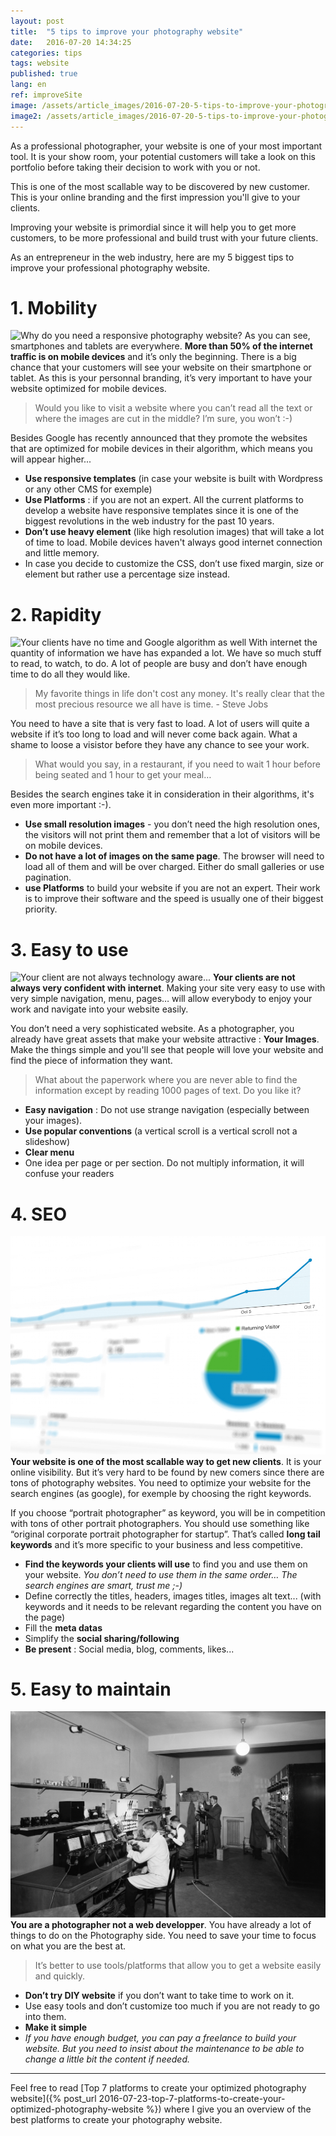 ```yaml
---
layout: post
title:  "5 tips to improve your photography website"
date:   2016-07-20 14:34:25
categories: tips
tags: website
published: true
lang: en
ref: improveSite
image: /assets/article_images/2016-07-20-5-tips-to-improve-your-photography-website/cover.jpg
image2: /assets/article_images/2016-07-20-5-tips-to-improve-your-photography-website/cover.jpg
---
```

As a professional photographer, your website is one of your most important tool. It is your show room, your potential customers will take a look on this portfolio before taking their decision to work with you or not. 

This is one of the most scallable way to be discovered by new customer. This is your online branding and the first impression you'll give to your clients. 

Improving your website is primordial since it will help you to get more customers, to be more professional and build trust with your future clients. 

As an entrepreneur in the web industry, here are my 5 biggest tips to improve your professional photography website. 

# 1. Mobility 

![Why do you need a responsive photography website?](/assets/article_images/2016-07-20-5-tips-to-improve-your-photography-website/web-statistic.png)
As you can see, smartphones and tablets are everywhere. **More than 50% of the internet traffic is on mobile devices** and it’s only the beginning. 
There is a big chance that your customers will see your website on their smartphone or tablet. 
As this is your personnal branding, it’s very important to have your website optimized for mobile devices. 

>Would you like to visit a website where you can’t read all the text or where the images are cut in the middle? I’m sure, you won’t :-)

Besides Google has recently announced that they promote the websites that are optimized for mobile devices in their algorithm, which means you will appear higher...

- **Use responsive templates** (in case your website is built with Wordpress or any other CMS for exemple)
- **Use Platforms** : if you are not an expert. All the current platforms to develop a website have responsive templates since it is one of the biggest revolutions in the web industry for the past 10 years.
- **Don’t use heavy element** (like high resolution images) that will take a lot of time to load. Mobile devices haven't always good internet connection and little memory.
- In case you decide to customize the CSS, don’t use fixed margin, size or element but rather use a percentage size instead.


# 2. Rapidity 

![Your clients have no time and Google algorithm as well](/assets/article_images/2016-07-20-5-tips-to-improve-your-photography-website/clock.jpg)
With internet the quantity of information we have has expanded a lot. We have so much stuff to read, to watch, to do. A lot of people are busy and don’t have enough time to do all they would like. 

>My favorite things in life don't cost any money. It's really clear that the most precious resource we all have is time. - Steve Jobs 

You need to have a site that is very fast to load. A lot of users will quite a website if it’s too long to load and will never come back again. What a shame to loose a visistor before they have any chance to see your work. 

>What would you say, in a restaurant, if you need to wait 1 hour before being seated and 1 hour to get your meal…

Besides the search engines take it in consideration in their algorithms, it's even more important :-).

- **Use small resolution images** - you don’t need the high resolution ones, the visitors will not print them and remember that a lot of visitors will be on mobile devices.
- **Do not have a lot of images on the same page**. The browser will need to load all of them and will be over charged. Either do small galleries or use pagination.
- **use Platforms** to build your website if you are not an expert. Their work is to improve their software and the speed is usually one of their biggest priority.


# 3. Easy to use

![Your client are not always technology aware...](/assets/article_images/2016-07-20-5-tips-to-improve-your-photography-website/easy.jpg)
**Your clients are not always very confident with internet**. 
Making your site very easy to use with very simple navigation, menu, pages… will allow everybody to enjoy your work and navigate into your website easily. 

You don’t need a very sophisticated website. As a photographer, you already have great assets that make your website attractive : **Your Images**.
Make the things simple and you'll see that people will love your website and find the piece of information they want. 

>What about the paperwork where you are never able to find the information except by reading 1000 pages of text. Do you like it?

- **Easy navigation** : Do not use strange navigation (especially between your images). 
- **Use popular conventions** (a vertical scroll is a vertical scroll not a slideshow)
- **Clear menu**
- One idea per page or per section. Do not multiply information, it will confuse your readers

# 4. SEO

![Optimize your website to be found by new clients](/assets/article_images/2016-07-20-5-tips-to-improve-your-photography-website/seo.jpg)
**Your website is one of the most scallable way to get new clients**. It is your online visibility. But it’s very hard to be found by new comers since there are tons of photography websites. You need to optimize your website for the search engines (as google), for exemple by choosing the right keywords. 

If you choose “portrait photographer” as keyword, you will be in competition with tons of other portrait photographers. You should use something like “original corporate portrait photographer for startup”. That’s called **long tail keywords** and it’s more specific to your business and less competitive.

- **Find the keywords your clients will use** to find you and use them on your website.
*You don’t need to use them in the same order… The search engines are smart, trust me ;-)* 
- Define correctly the titles, headers, images titles, images alt text... (with keywords and it needs to be relevant regarding the content you have on the page)
- Fill the **meta datas** 
- Simplify the **social sharing/following**
- **Be present** : Social media, blog, comments, likes...

# 5. Easy to maintain

![You are a Photographer, not a Web developper : don't waste your time](/assets/article_images/2016-07-20-5-tips-to-improve-your-photography-website/maintain.jpg)
**You are a photographer not a web developper**. You have already a lot of things to do on the Photography side. You need to save your time to focus on what you are the best at. 

> It’s better to use tools/platforms that allow you to get a website easily and quickly.

- **Don’t try DIY website** if you don’t want to take time to work on it. 
- Use easy tools and don’t customize too much if you are not ready to go into them.
- **Make it simple**
- *If you have enough budget, you can pay a freelance to build your website. But you need to insist about the maintenance to be able to change a little bit the content if needed.*

---
Feel free to read [Top 7 platforms to create your optimized photography website]({% post_url 2016-07-23-top-7-platforms-to-create-your-optimized-photography-website %}) where I give you an overview of the best platforms to create your photography website.


